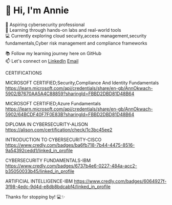 # 👋 Hi, I'm Annie

🎯 Aspiring cybersecurity professional  
🔐 Learning through hands-on labs and real-world tools  
💻 Currently exploring cloud security,access management,security fundamentals,Cyber risk management and compliance frameworks


📚 Follow my learning journey here on GitHub  
📫 Let's connect on [LinkedIn](https://www.linkedin.com/in/annie-okwach-capm®-651a3b1a1)
[Email](okwachannie@gmail.com)

CERTIFICATIONS

MICROSOFT CERTIFIED;Security,Compliance And Identity Fundamentals https://learn.microsoft.com/api/credentials/share/en-gb/AnnOkwach-5902/B7670AA5A4C88859?sharingId=FBBD2DBD81D48B64

MICROSOFT CERTIFIED;Azure Fundamentals https://learn.microsoft.com/api/credentials/share/en-gb/AnnOkwach-5902/64BCDF40F7F0E83B?sharingId=FBBD2DBD81D48B64

DIPLOMA IN CYBERSECURITY-ALISON https://alison.com/certification/check/1c3bc45ee2

INTRODUCTION TO CYBERSECURITY-CISCO https://www.credly.com/badges/ba6fb718-7b44-4475-8516-9a54392cedd1/linked_in_profile

CYBERSECURITY FUNDAMENTALS-IBM https://www.credly.com/badges/6737b4e6-0227-484a-acc2-b35050033b45/linked_in_profile

ARTIFICIAL INTELLIGENCE-IBM https://www.credly.com/badges/6064927f-3f98-4edc-9d4d-e8db8bdcabf4/linked_in_profile







Thanks for stopping by! 💻✨
